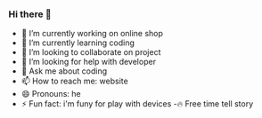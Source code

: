 ### Hi there 👋

- 🔭 I’m currently working on online shop
- 🌱 I’m currently learning coding
- 👯 I’m looking to collaborate on project
- 🤔 I’m looking for help with developer
- 💬 Ask me about coding
- 📫 How to reach me: website
- 😄 Pronouns: he
- ⚡ Fun fact: i'm funy for play with devices
-🔥 Free time tell story

